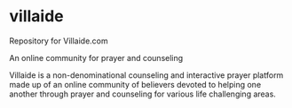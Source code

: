 # villaide
Repository for Villaide.com

An online community for prayer and counseling

Villaide is a non-denominational counseling and interactive prayer platform made up of an online community of believers devoted to helping one another through prayer and counseling for various life challenging areas.
